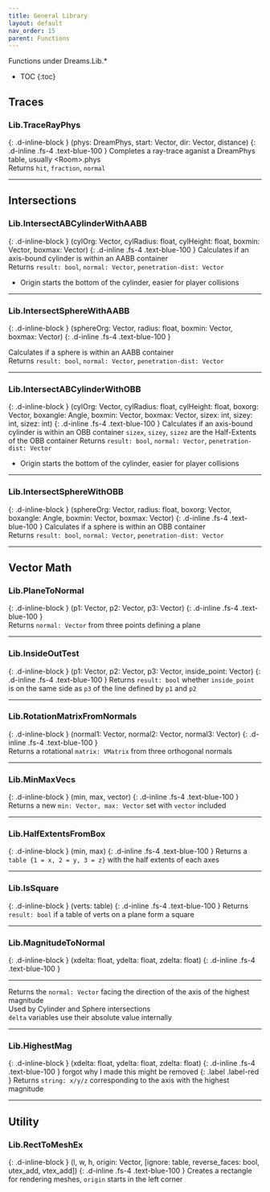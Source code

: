 ```yaml
---
title: General Library
layout: default
nav_order: 15
parent: Functions
---
```

Functions under Dreams.Lib.*
- TOC
{:toc}

## Traces
### Lib.TraceRayPhys
{: .d-inline-block }
(phys: DreamPhys, start: Vector, dir: Vector, distance)
{: .d-inline .fs-4 .text-blue-100 }
Completes a ray-trace aganist a DreamPhys table, usually \<Room\>.phys  
Returns `hit`, `fraction`, `normal`

* * *

## Intersections
### Lib.IntersectABCylinderWithAABB
{: .d-inline-block }
(cylOrg: Vector, cylRadius: float, cylHeight: float, boxmin: Vector, boxmax: Vector)
{: .d-inline .fs-4 .text-blue-100 }
Calculates if an axis-bound cylinder is within an AABB container   
Returns `result: bool`, `normal: Vector`, `penetration-dist: Vector`
- Origin starts the bottom of the cylinder, easier for player collisions

* * *

### Lib.IntersectSphereWithAABB
{: .d-inline-block }
(sphereOrg: Vector, radius: float, boxmin: Vector, boxmax: Vector)
{: .d-inline .fs-4 .text-blue-100 }

Calculates if a sphere is within an AABB container  
Returns `result: bool`, `normal: Vector`, `penetration-dist: Vector` 

* * *

### Lib.IntersectABCylinderWithOBB
{: .d-inline-block }
(cylOrg: Vector, cylRadius: float, cylHeight: float, boxorg: Vector, boxangle: Angle, boxmin: Vector, boxmax: Vector, sizex: int, sizey: int, sizez: int)
{: .d-inline .fs-4 .text-blue-100 }
Calculates if an axis-bound cylinder is within an OBB container
`sizex`, `sizey`, `sizez` are the Half-Extents of the OBB container
Returns `result: bool`, `normal: Vector`, `penetration-dist: Vector`   
- Origin starts the bottom of the cylinder, easier for player collisions

* * *

### Lib.IntersectSphereWithOBB
{: .d-inline-block }
(sphereOrg: Vector, radius: float, boxorg: Vector, boxangle: Angle, boxmin: Vector, boxmax: Vector)
{: .d-inline .fs-4 .text-blue-100 }
Calculates if a sphere is within an OBB container  
Returns `result: bool`, `normal: Vector`, `penetration-dist: Vector`   

* * *

## Vector Math
### Lib.PlaneToNormal
{: .d-inline-block }
(p1: Vector, p2: Vector, p3: Vector)
{: .d-inline .fs-4 .text-blue-100 }  
Returns `normal: Vector` from three points defining a plane

* * *

### Lib.InsideOutTest
{: .d-inline-block }
(p1: Vector, p2: Vector, p3: Vector, inside_point: Vector)
{: .d-inline .fs-4 .text-blue-100 }
Returns `result: bool` whether `inside_point` is on the same side as `p3` of the line defined by `p1` and `p2`    

* * *
### Lib.RotationMatrixFromNormals

{: .d-inline-block }
(normal1: Vector, normal2: Vector, normal3: Vector)
{: .d-inline .fs-4 .text-blue-100 }  
Returns a rotational `matrix: VMatrix` from three orthogonal normals

* * *

### Lib.MinMaxVecs
{: .d-inline-block }
(min, max, vector)
{: .d-inline .fs-4 .text-blue-100 }
Returns a new `min: Vector, max: Vector` set with `vector` included

* * *

### Lib.HalfExtentsFromBox
{: .d-inline-block }
(min, max)
{: .d-inline .fs-4 .text-blue-100 }
Returns a `table {1 = x, 2 = y, 3 = z}` with the half extents of each axes

* * *

### Lib.IsSquare
{: .d-inline-block }
(verts: table)
{: .d-inline .fs-4 .text-blue-100 }
Returns `result: bool` if a table of verts on a plane form a square

* * *

### Lib.MagnitudeToNormal
{: .d-inline-block }
(xdelta: float, ydelta: float, zdelta: float)
{: .d-inline .fs-4 .text-blue-100 }

* * *

Returns the `normal: Vector` facing the direction of the axis of the highest magnitude   
Used by Cylinder and Sphere intersections   
`delta` variables use their absolute value internally

* * *

### Lib.HighestMag
{: .d-inline-block }
(xdelta: float, ydelta: float, zdelta: float)
{: .d-inline .fs-4 .text-blue-100 }
forgot why I made this might be removed
{: .label .label-red }
Returns `string: x/y/z` corresponding to the axis with the highest magnitude

* * *

## Utility
### Lib.RectToMeshEx
{: .d-inline-block }
(l, w, h, origin: Vector, [ignore: table, reverse_faces: bool, utex_add, vtex_add])
{: .d-inline .fs-4 .text-blue-100 }
Creates a rectangle for rendering meshes, `origin` starts in the left corner